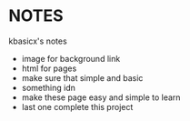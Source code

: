 # NOTES
kbasicx's notes
- image for background link
- html for pages
- make sure that simple and basic
- something idn
- make these page easy and simple to learn
- last one complete this project

